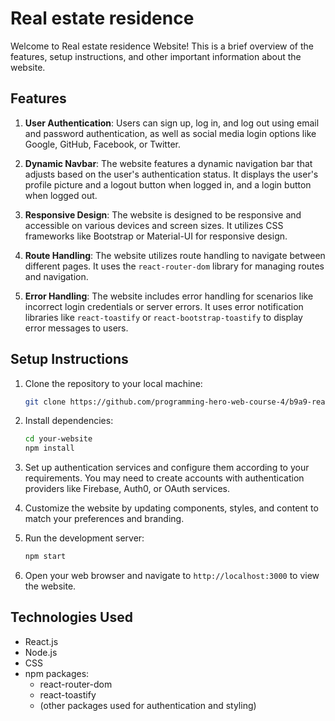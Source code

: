 # Real estate residence

Welcome to Real estate residence Website! This is a brief overview of the features, setup instructions, and other important information about the website.

## Features

1. **User Authentication**: Users can sign up, log in, and log out using email and password authentication, as well as social media login options like Google, GitHub, Facebook, or Twitter.

2. **Dynamic Navbar**: The website features a dynamic navigation bar that adjusts based on the user's authentication status. It displays the user's profile picture and a logout button when logged in, and a login button when logged out.

3. **Responsive Design**: The website is designed to be responsive and accessible on various devices and screen sizes. It utilizes CSS frameworks like Bootstrap or Material-UI for responsive design.

4. **Route Handling**: The website utilizes route handling to navigate between different pages. It uses the `react-router-dom` library for managing routes and navigation.

5. **Error Handling**: The website includes error handling for scenarios like incorrect login credentials or server errors. It uses error notification libraries like `react-toastify` or `react-bootstrap-toastify` to display error messages to users.

## Setup Instructions

1. Clone the repository to your local machine:

    ```bash
    git clone https://github.com/programming-hero-web-course-4/b9a9-real-estate-Israt-js.git
    ```

2. Install dependencies:

    ```bash
    cd your-website
    npm install
    ```

3. Set up authentication services and configure them according to your requirements. You may need to create accounts with authentication providers like Firebase, Auth0, or OAuth services.

4. Customize the website by updating components, styles, and content to match your preferences and branding.

5. Run the development server:

    ```bash
    npm start
    ```

6. Open your web browser and navigate to `http://localhost:3000` to view the website.

## Technologies Used

- React.js
- Node.js
- CSS
- npm packages:
  - react-router-dom
  - react-toastify
  - (other packages used for authentication and styling)
  